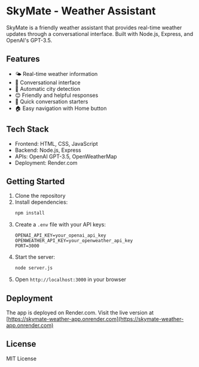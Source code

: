 # SkyMate - Weather Assistant

SkyMate is a friendly weather assistant that provides real-time weather updates through a conversational interface. Built with Node.js, Express, and OpenAI's GPT-3.5.

## Features

- 🌤️ Real-time weather information
- 💬 Conversational interface
- 📍 Automatic city detection
- 😊 Friendly and helpful responses
- 🎯 Quick conversation starters
- 🏠 Easy navigation with Home button

## Tech Stack

- Frontend: HTML, CSS, JavaScript
- Backend: Node.js, Express
- APIs: OpenAI GPT-3.5, OpenWeatherMap
- Deployment: Render.com

## Getting Started

1. Clone the repository
2. Install dependencies:
   ```bash
   npm install
   ```
3. Create a `.env` file with your API keys:
   ```
   OPENAI_API_KEY=your_openai_api_key
   OPENWEATHER_API_KEY=your_openweather_api_key
   PORT=3000
   ```
4. Start the server:
   ```bash
   node server.js
   ```
5. Open `http://localhost:3000` in your browser

## Deployment

The app is deployed on Render.com. Visit the live version at [https://skymate-weather-app.onrender.com](https://skymate-weather-app.onrender.com)

## License

MIT License 